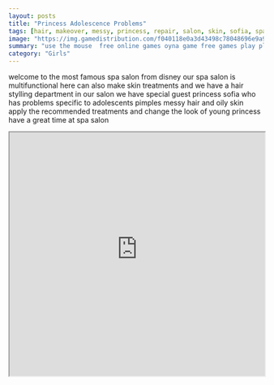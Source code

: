 ```yaml
---
layout: posts
title: "Princess Adolescence Problems"
tags: [hair, makeover, messy, princess, repair, salon, skin, sofia, spa, free, online, games, oyna, game, free, games, play, play, games]
image: "https://img.gamedistribution.com/f040118e0a3d43498c78048696e9a97a.jpg"
summary: "use the mouse  free online games oyna game free games play play games"
category: "Girls"
---
```


welcome to the most famous spa salon from disney our spa salon is multifunctional here can also make skin treatments and we have a hair stylling department in our salon we have special guest princess sofia who has problems specific to adolescents pimples messy hair and oily skin apply the recommended treatments and change the look of young princess have a great time at spa salon

<iframe width="100%" height="480px;" src="https://html5.gamedistribution.com/f040118e0a3d43498c78048696e9a97a/"></iframe>